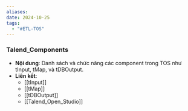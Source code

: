 ```yaml
---
aliases: 
date: 2024-10-25
tags:
  - "#ETL-TOS"
---
```


### Talend_Components
   - **Nội dung**: Danh sách và chức năng các component trong TOS như tInput, tMap, và tDBOutput.
   - **Liên kết**:
      - [[tInput]]
      - [[tMap]]
      - [[tDBOutput]]
      - [[Talend_Open_Studio]]